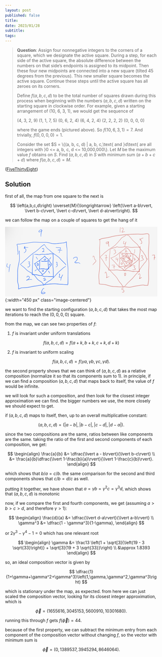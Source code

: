 ```yaml
---
layout: post
published: false
title: 
date: 2023/01/28
subtitle:
tags:
---
```


>**Question**:
>Assign four nonnegative integers to the corners of a square, which we designate the active square. During a step, for each side of the active square, the absolute difference between the numbers on that side’s endpoints is assigned to its midpoint. Then these four new midpoints are connected into a new square (tilted 45 degrees from the previous). This new smaller square becomes the active square. Continue these steps until the active square has all zeroes on its corners.
>
>Define $f(a, b, c, d)$ to be the total number of squares drawn during this process when beginning with the numbers $(a, b, c, d)$ written on the starting square in clockwise order. For example, given a starting arrangement of (10, 6, 3, 1), we would get the sequence of
>
>(4, 3, 2, 9)
>(1, 1, 7, 5)
>(0, 6, 2, 4)
>(6, 4, 2, 4)
>(2, 2, 2, 2)
>(0, 0, 0, 0)
>
>where the game ends (pictured above). So $f(10, 6, 3, 1) = 7.$ And trivially, $f(0, 0, 0, 0) = 1.$
>
>Consider the set $S = \\{(a, b, c, d) | a, b, c,\text{ and }d\text{ are all integers with }0 <= a, b, c, d <= 10,000,000\\}. Let $M$ be the maximum value $f$ obtains on $S.$ Find $(a, b, c, d)$ in $S$ with minimum sum $(a+b+c+d)$ where $f(a, b, c, d) = M.$

<!--more-->

([FiveThirtyEight](URL))

## Solution

first of all, the map from one square to the next is 

$$ \left(a,b,c,d\right) \overset{M}{\longrightarrow} \left(\lvert a-b\rvert, \lvert b-c\rvert, \lvert c-d\rvert, \lvert d-a\rvert\right). $$

<!-- from this we can see two properties of the map:

1. the map is  -->

we can follow the map on a couple of squares to get the hang of it

![drawing of squares](/img/2023-01-30-square-drawing.png){:width="450 px" class="image-centered"}

we want to find the starting configuration $(a,b,c,d)$ that takes the most map iterations to reach the $\left(0,0,0,0\right)$ square. 

from the map, we can see two properties of $f$:

1. $f$ is invariant under uniform translations

$$ f(a,b,c,d) = f(a+k,b+k,c+k,d+k) $$
  
2. $f$ is invariant to uniform scaling

$$ f(a,b,c,d) = f(\gamma a, \gamma b, \gamma c, \gamma d). $$

the second property shows that we can think of $(a,b,c,d)$ as a relative composition (normalize it so that its components sum to $1$). in principle, if we can find a composition $(a,b,c,d)$ that maps back to itself, the value of $f$ would be infinite. 

we will look for such a composition, and then look for the closest integer approximation we can find. the bigger numbers we use, the more closely we should expect to get.

if $(a,b,c,d)$ maps to itself, then, up to an overall multiplicative constant:

$$ (a,b,c,d) = \left(\lvert a-b\rvert, \lvert b-c\rvert, \lvert c-d\rvert, \lvert d-a\rvert\right). $$

since the two compositions are the same, ratios between like components are the same. taking the ratio of the first and second components of each composition, we get:

$$
  \begin{align} 
      \frac{a}{b} &= \dfrac{\lvert a - b\rvert}{\lvert b-c\rvert} \\
    &= \frac{a}{b}\dfrac{\lvert 1-\frac{b}{a}\rvert}{\lvert 1-\frac{c}{b}\rvert}.
  \end{align}
$$

which shows that $b/a = c/b.$ the same comparison for the second and third components shows that $c/b = d/c$ as well.

putting it together, we have shown that $a = \gamma b = \gamma^2 c = \gamma^3 d,$ which shows that $(a,b,c,d)$ is monotonic

now, if we compare the first and fourth components, we get (assuming $a>b>c>d,$ and therefore $\gamma > 1$):

$$
  \begin{align}
    \frac{d}{a} &= \dfrac{\lvert d-a\rvert}{\lvert a-b\rvert} \\
    \gamma^3 &= \dfrac{1 - \gamma^3}{1-\gamma},
  \end{align}
$$

or $2\gamma^3 -\gamma^4 - 1 = 0$ which has one relevant root

$$
  \begin{align}
    \gamma &= \frac13 \left(1 + \sqrt[3]{\left(19 - 3 \sqrt{33}\right)} + \sqrt[3]{19 + 3 \sqrt{33}}\right) \\
    &\approx 1.8393
  \end{align}
$$

so, an ideal composition vector is given by 

$$ \dfrac{1}{1+\gamma+\gamma^2+\gamma^3}\left(1,\gamma,\gamma^2,\gamma^3\right) $$ 

which is stationary under the map, as expected. from here we can just scaled the composition vector, looking for its closest integer approximation, which is

$$ \vec{\phi} = \left(1655616,3045153,5600910,10301680\right). $$

running this through $f$ gets $f(\vec{\phi}) = 44.$

because of the first property, we can subtract the minimum entry from each component of the composition vector without changing $f,$ so the vector with minimum sum is 

$$ \vec{\phi} = \left(0,1389537,3945294,8646064\right). $$

<br>
